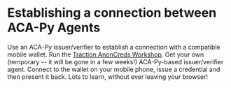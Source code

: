 # Establishing a connection between ACA-Py Agents

Use an ACA-Py issuer/verifier to establish a connection with a compatible mobile
wallet. Run the [Traction AnonCreds Workshop]. Get your own (temporary -- it
will be gone in a few weeks!) ACA-Py-based issuer/verifier
agent. Connect to the wallet on your mobile phone, issue a credential and then
present it back. Lots to learn, without ever leaving your browser!

[Traction AnonCreds Workshop]: ../src/ACA-Py-Workshop.md
